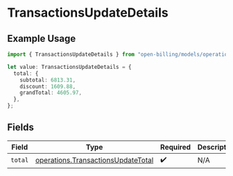 # TransactionsUpdateDetails

## Example Usage

```typescript
import { TransactionsUpdateDetails } from "open-billing/models/operations";

let value: TransactionsUpdateDetails = {
  total: {
    subtotal: 6813.31,
    discount: 1609.88,
    grandTotal: 4605.97,
  },
};
```

## Fields

| Field                                                                                    | Type                                                                                     | Required                                                                                 | Description                                                                              |
| ---------------------------------------------------------------------------------------- | ---------------------------------------------------------------------------------------- | ---------------------------------------------------------------------------------------- | ---------------------------------------------------------------------------------------- |
| `total`                                                                                  | [operations.TransactionsUpdateTotal](../../models/operations/transactionsupdatetotal.md) | :heavy_check_mark:                                                                       | N/A                                                                                      |